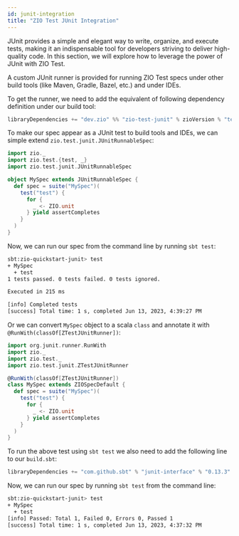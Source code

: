 ```yaml
---
id: junit-integration
title: "ZIO Test JUnit Integration"
---
```


JUnit provides a simple and elegant way to write, organize, and execute tests, making it an indispensable tool for developers striving to deliver high-quality code. In this section, we will explore how to leverage the power of JUnit with ZIO Test. 

A custom JUnit runner is provided for running ZIO Test specs under other build tools (like Maven, Gradle, Bazel, etc.) and under IDEs.

To get the runner, we need to add the equivalent of following dependency definition under our build tool:

```scala
libraryDependencies += "dev.zio" %% "zio-test-junit" % zioVersion % "test"
```

To make our spec appear as a JUnit test to build tools and IDEs, we can simple extend `zio.test.junit.JUnitRunnableSpec`:

```scala mdoc:compile-only
import zio._
import zio.test.{test, _}
import zio.test.junit.JUnitRunnableSpec

object MySpec extends JUnitRunnableSpec {
  def spec = suite("MySpec")(
    test("test") {
      for {
        _ <- ZIO.unit
      } yield assertCompletes
    }
  )
}
```

Now, we can run our spec from the command line by running `sbt test`:

```bash
sbt:zio-quickstart-junit> test
+ MySpec
  + test
1 tests passed. 0 tests failed. 0 tests ignored.

Executed in 215 ms

[info] Completed tests
[success] Total time: 1 s, completed Jun 13, 2023, 4:39:27 PM
```

Or we can convert `MySpec` object to a scala `class` and annotate it with `@RunWith(classOf[ZTestJUnitRunner])`:

```scala mdoc:compile-only
import org.junit.runner.RunWith
import zio._
import zio.test._
import zio.test.junit.ZTestJUnitRunner

@RunWith(classOf[ZTestJUnitRunner])
class MySpec extends ZIOSpecDefault {
  def spec = suite("MySpec")(
    test("test") {
      for {
        _ <- ZIO.unit
      } yield assertCompletes
    }
  )
}
```

To run the above test using `sbt test` we also need to add the following line to our `build.sbt`:

```scala
libraryDependencies += "com.github.sbt" % "junit-interface" % "0.13.3" % Test
```

Now, we can run our spec by running `sbt test` from the command line:

```bash
sbt:zio-quickstart-junit> test
+ MySpec
  + test
[info] Passed: Total 1, Failed 0, Errors 0, Passed 1
[success] Total time: 1 s, completed Jun 13, 2023, 4:37:32 PM
```
